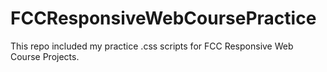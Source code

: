 # FCCResponsiveWebCoursePractice
This repo included my practice .css scripts for FCC Responsive Web Course Projects.
